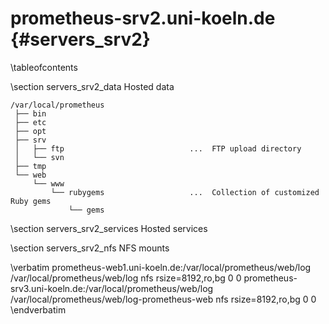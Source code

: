 prometheus-srv2.uni-koeln.de    {#servers_srv2}
============================

\tableofcontents

\section servers_srv2_data Hosted data

~~~~
/var/local/prometheus
 ├── bin
 ├── etc
 ├── opt
 ├── srv
 │   ├── ftp                            ...  FTP upload directory
 │   └── svn
 ├── tmp
 └── web
     └── www
         └── rubygems                   ...  Collection of customized Ruby gems
             └── gems
~~~~

\section servers_srv2_services Hosted services

\section servers_srv2_nfs NFS mounts

\verbatim
prometheus-web1.uni-koeln.de:/var/local/prometheus/web/log /var/local/prometheus/web/log nfs rsize=8192,ro,bg 0 0
prometheus-srv3.uni-koeln.de:/var/local/prometheus/web/log /var/local/prometheus/web/log-prometheus-web nfs rsize=8192,ro,bg 0 0
\endverbatim

